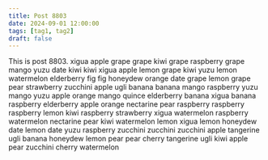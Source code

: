 ```yaml
---
title: Post 8803
date: 2024-09-01 12:00:00
tags: [tag1, tag2]
draft: false
---
```

This is post 8803.
xigua
apple
grape
grape
kiwi
grape
raspberry
grape
mango
yuzu
date
kiwi
kiwi
xigua
apple
lemon
grape
kiwi
yuzu
lemon
watermelon
elderberry
fig
fig
honeydew
orange
date
grape
lemon
grape
pear
strawberry
zucchini
apple
ugli
banana
banana
mango
raspberry
yuzu
mango
yuzu
apple
orange
mango
quince
elderberry
banana
xigua
banana
raspberry
elderberry
apple
orange
nectarine
pear
raspberry
raspberry
raspberry
lemon
kiwi
raspberry
strawberry
xigua
watermelon
raspberry
watermelon
nectarine
pear
kiwi
watermelon
lemon
xigua
lemon
honeydew
date
lemon
date
yuzu
raspberry
zucchini
zucchini
zucchini
apple
tangerine
ugli
banana
honeydew
lemon
pear
pear
cherry
tangerine
ugli
kiwi
apple
pear
zucchini
cherry
watermelon
